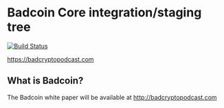 Badcoin Core integration/staging tree
=====================================

[![Build Status](https://travis-ci.org/ScriptProdigy/Badcoin.svg?branch=master)](https://travis-ci.org/ScriptProdigy/Badcoin)

https://badcryptopodcast.com

What is Badcoin? 
----------------
The Badcoin white paper will be available at http://badcryptopodcast.com